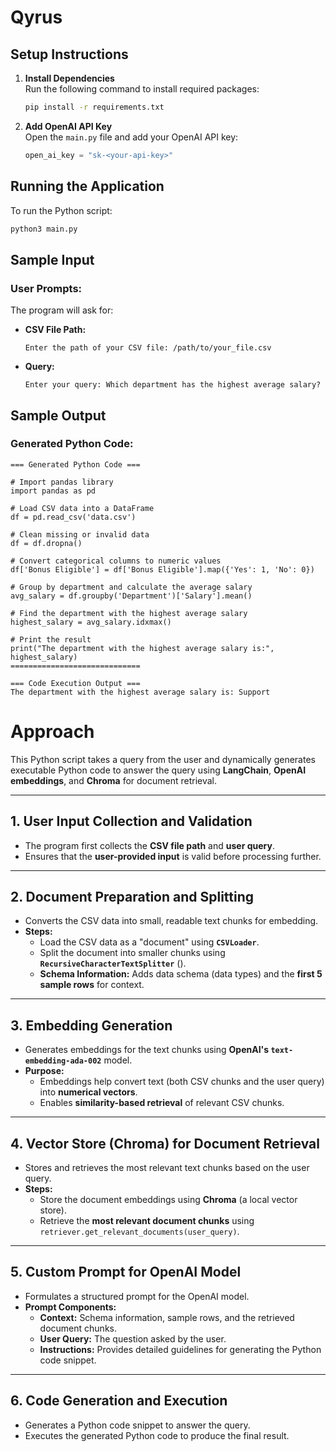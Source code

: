 # Qyrus

## Setup Instructions
1. **Install Dependencies**  
   Run the following command to install required packages:
   ```bash
   pip install -r requirements.txt
   ```

2. **Add OpenAI API Key**  
   Open the `main.py` file and add your OpenAI API key:
   ```python
   open_ai_key = "sk-<your-api-key>"
   ```

## Running the Application
To run the Python script:
```bash
python3 main.py
```

## Sample Input

### **User Prompts:**
The program will ask for:

- **CSV File Path:**
  ```text
  Enter the path of your CSV file: /path/to/your_file.csv
  ```

- **Query:**
  ```text
  Enter your query: Which department has the highest average salary?
  ```

## Sample Output

### **Generated Python Code:**
```text
=== Generated Python Code ===

# Import pandas library
import pandas as pd

# Load CSV data into a DataFrame
df = pd.read_csv('data.csv')

# Clean missing or invalid data
df = df.dropna()

# Convert categorical columns to numeric values
df['Bonus Eligible'] = df['Bonus Eligible'].map({'Yes': 1, 'No': 0})

# Group by department and calculate the average salary
avg_salary = df.groupby('Department')['Salary'].mean()

# Find the department with the highest average salary
highest_salary = avg_salary.idxmax()

# Print the result
print("The department with the highest average salary is:", highest_salary)
=============================

=== Code Execution Output ===
The department with the highest average salary is: Support
```
# **Approach**

This Python script takes a query from the user and dynamically generates executable Python code to answer the query using **LangChain**, **OpenAI embeddings**, and **Chroma** for document retrieval.

---

## **1. User Input Collection and Validation**
- The program first collects the **CSV file path** and **user query**.
- Ensures that the **user-provided input** is valid before processing further.

---

## **2. Document Preparation and Splitting**
- Converts the CSV data into small, readable text chunks for embedding.
- **Steps:**
  - Load the CSV data as a "document" using **`CSVLoader`**.
  - Split the document into smaller chunks using **`RecursiveCharacterTextSplitter`** ().
  - **Schema Information:** Adds data schema (data types) and the **first 5 sample rows** for context.

---

## **3. Embedding Generation**
- Generates embeddings for the text chunks using **OpenAI's `text-embedding-ada-002`** model.
- **Purpose:**
  - Embeddings help convert text (both CSV chunks and the user query) into **numerical vectors**.
  - Enables **similarity-based retrieval** of relevant CSV chunks.

---

## **4. Vector Store (Chroma) for Document Retrieval**
- Stores and retrieves the most relevant text chunks based on the user query.
- **Steps:**
  - Store the document embeddings using **Chroma** (a local vector store).
  - Retrieve the **most relevant document chunks** using `retriever.get_relevant_documents(user_query)`.

---

## **5. Custom Prompt for OpenAI Model**
- Formulates a structured prompt for the OpenAI model.
- **Prompt Components:**
  - **Context:** Schema information, sample rows, and the retrieved document chunks.
  - **User Query:** The question asked by the user.
  - **Instructions:** Provides detailed guidelines for generating the Python code snippet.

---

## **6. Code Generation and Execution**
- Generates a Python code snippet to answer the query.
- Executes the generated Python code to produce the final result.
